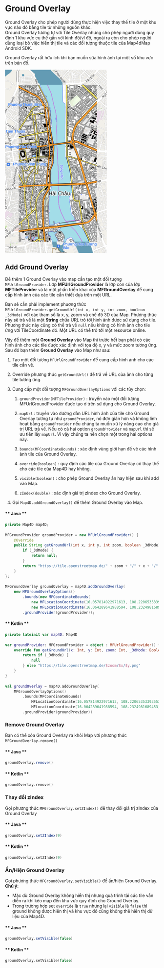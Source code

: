 # Ground Overlay

Ground Overlay cho phép người dùng thực hiện việc thay thế tile ở một khu vực nào đó bằng tile từ những nguồn khác.  
Ground Overlay tương tự với Tile Overlay nhưng cho phép người dùng quy định 1 khu vực cụ thể gắn với kinh độ/vĩ độ, ngoài
ra còn cho phép người dùng loại bỏ việc hiển thị tile và các đối tượng thuộc tile của Map4dMap Android SDK.

Ground Overlay rất hữu ích khi bạn muốn sửa hình ảnh tại một số khu vực trên bản đồ.

![CocoaPods](../../resources/groundOverlay.png)

## Add Ground Overlay

Để thêm 1 Ground Overlay vào map cần tạo một đối tượng `MFUrlGroundProvider`. Lớp **MFUrlGroundProvider** là lớp con của
lớp **MFTileProvider** và là một phần triển khai của **MFGroundOverlay** để cung cấp hình ảnh của các tile cần thiết dựa
trên một URL.

Bạn sẽ cần phải implement phương thức `MFUrlGroundProvider.getGroundUrl(int x, int y, int zoom, boolean _3dMode)` với các tham
số là x, y, zoom và chế độ 3D của Map. Phương thức này sẽ trả về là một **String** chứa URL trỏ tới hình ảnh được sử dụng cho tile.
Phương thức này cũng có thể trả về `null` nếu không có hình ảnh cho tile ứng với TileCoordinate đó. Một URL có thể trỏ tới
một resource online.

Vậy để thêm một **Ground Overlay** vào Map thì trước hết bạn phải có các hình ảnh cho các tile được xác định với tọa độ x, y và mức
zoom tương ứng. Sau đó bạn thêm **Ground Overlay** vào Map như sau:

1. Tạo một đối tượng `MFUrlGroundProvider` để cung cấp hình ảnh cho các tile cần vẽ.
2. Override phương thức `getGroundUrl()` để trả về URL của ảnh cho từng tile tương ứng.
3. Cung cấp một đối tượng `MFGroundOverlayOptions` với các tùy chọn:

    1. `groundProvider(MFTileProvider)` : truyền vào một đối tượng MFUrlGroundProvider được tạo ở trên sử dụng cho Ground Overlay.
    
    2. `mapUrl` : truyền vào đường dẫn URL hình ảnh của tile cho Ground Overlay tương tự như `groundProvider`, nó đơn giản hơn
        và không linh hoạt bằng `groundProvider` nếu chúng ta muốn xử lý nâng cao cho giá trị URL trả về. Nếu có cả hai option
        `groundProvider` và `mapUrl` thì sẽ ưu tiên lấy `mapUrl`. Vì vậy chúng ta nên chọn một trong hai options này.
    
    3. `bounds(MFCoordinateBounds)` : xác định vùng giới hạn để vẽ các hình ảnh tile của Ground Overlay. 
    
    4. `override(boolean)` : quy định các tile của Ground Overlay có thay thế cho các tile của Map4D hay không.

    5. `visible(boolean)` : cho phép Ground Overlay ẩn hay hiện sau khi add vào Map.

    6. `zIndex(double)` : xác định giá trị zIndex cho Ground Overlay.

4. Gọi `Map4D.addGroundOverlay()` để thêm Ground Overlay vào Map.

<!-- tabs:start -->
#### ** Java **

```java
private Map4D map4D;

MFGroundProvider groundProvider = new MFUrlGroundProvider() {
    @Override
    public String getGroundUrl(int x, int y, int zoom, boolean _3dMode) {
        if (_3dMode) {
            return null;
        }
        return "https://tile.openstreetmap.de/" + zoom + "/" + x + "/" + y + ".png";
    }
};

MFGroundOverlay groundOverlay = map4D.addGroundOverlay(
    new MFGroundOverlayOptions()
        .bounds(new MFCoordinateBounds(
            new MFLocationCoordinate(16.057814922971613, 108.22065353393553),
            new MFLocationCoordinate(16.064289641988594, 108.2324981689453)))
        .groundProvider(groundProvider));
```

#### ** Kotlin **

```kotlin
private lateinit var map4D: Map4D

var groundProvider: MFGroundProvider = object : MFUrlGroundProvider() {
    override fun getGroundUrl(x: Int, y: Int, zoom: Int, _3dMode: Boolean): String? {
        return if (_3dMode) {
            null
        } else "https://tile.openstreetmap.de/$zoom/$x/$y.png"
    }
}

val groundOverlay = map4D.addGroundOverlay(
    MFGroundOverlayOptions()
        .bounds(MFCoordinateBounds(
            MFLocationCoordinate(16.057814922971613, 108.22065353393553),
            MFLocationCoordinate(16.064289641988594, 108.2324981689453)))
        .groundProvider(groundProvider))
```
<!-- tabs:end -->

### Remove Ground Overlay

Bạn có thể xóa Ground Overlay ra khỏi Map với phương thức `MFGroundOverlay.remove()`

<!-- tabs:start -->
#### ** Java **

```java
groundOverlay.remove()
```

#### ** Kotlin **

```kotlin
groundOverlay.remove()
```
<!-- tabs:end -->

### Thay đổi zIndex

Gọi phương thức `MFGroundOverlay.setZIndex()` để thay đổi giá trị zIndex của Ground Overlay

<!-- tabs:start -->
#### ** Java **

```java
groundOverlay.setZIndex(9)
```

#### ** Kotlin **

```kotlin
groundOverlay.setZIndex(9)
```
<!-- tabs:end -->

### Ẩn/Hiện Ground Overlay

Gọi phương thức `MFGroundOverlay.setVisible()` để ẩn/hiện Ground Overlay.  
**Chú ý:**
- Mặc dù Ground Overlay không hiển thị nhưng quá trình tải các tile vẫn diễn ra khi kéo map đến khu vực quy định cho Ground Overlay.
- Trong trường hợp set `override` là `true` nhưng lại `visible` là `false` thì ground không được hiển thị và khu vực đó cũng không thể hiển thị dữ liệu của Map4D.

<!-- tabs:start -->
#### ** Java **

```java
groundOverlay.setVisible(false)
```

#### ** Kotlin **

```kotlin
groundOverlay.setVisible(false)
```
<!-- tabs:end -->


